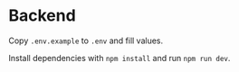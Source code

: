 # Backend

Copy `.env.example` to `.env` and fill values.

Install dependencies with `npm install` and run `npm run dev`.